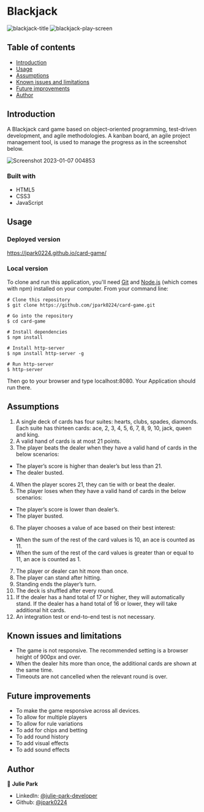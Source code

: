 # Blackjack

![blackjack-title](https://user-images.githubusercontent.com/86682774/211224291-2da7e709-ba8c-459a-b55e-4725b8bb2646.png)
![blackjack-play-screen](https://user-images.githubusercontent.com/86682774/211224305-7d868d23-89cc-490c-a249-2159665d0b6b.png)

## Table of contents

- [Introduction](#introduction)
- [Usage](#usage)
- [Assumptions](#assumptions)
- [Known issues and limitations](#known-issues-and-limitations)
- [Future improvements](#future-improvements)
- [Author](#author)

## Introduction

A Blackjack card game based on object-oriented programming, test-driven development, and agile methodologies. 
A kanban board, an agile project management tool, is used to manage the progress as in the screenshot below.

![Screenshot 2023-01-07 004853](https://user-images.githubusercontent.com/86682774/211225096-2a79ecba-0713-4ff2-b180-60055fa7bb3a.png)

### Built with

- HTML5
- CSS3
- JavaScript

## Usage
### Deployed version
https://jpark0224.github.io/card-game/

### Local version
To clone and run this application, you'll need [Git](https://git-scm.com/) and [Node.js](https://nodejs.org/en/) (which comes with npm) installed on your computer. From your command line:

```
# Clone this repository
$ git clone https://github.com/jpark0224/card-game.git

# Go into the repository
$ cd card-game

# Install dependencies
$ npm install

# Install http-server
$ npm install http-server -g

# Run http-server
$ http-server
```

Then go to your browser and type localhost:8080. Your Application should run there.

## Assumptions
1. A single deck of cards has four suites: hearts, clubs, spades, diamonds. Each suite has thirteen cards: ace, 2, 3, 4, 5, 6, 7, 8, 9, 10, jack, queen and king.
2. A valid hand of cards is at most 21 points.
3. The player beats the dealer when they have a valid hand of cards in the below scenarios:
* The player’s score is higher than dealer’s but less than 21.
* The dealer busted.
4. When the player scores 21, they can tie with or beat the dealer.
5. The player loses when they have a valid hand of cards in the below scenarios:
* The player’s score is lower than dealer’s.
* The player busted.
6. The player chooses a value of ace based on their best interest:
* When the sum of the rest of the card values is 10, an ace is counted as 11. 
* When the sum of the rest of the card values is greater than or equal to 11, an ace is counted as 1.
7. The player or dealer can hit more than once.
8. The player can stand after hitting. 
9. Standing ends the player’s turn.
10. The deck is shuffled after every round.
11. If the dealer has a hand total of 17 or higher, they will automatically stand. If the dealer has a hand total of 16 or lower, they will take additional hit cards.
12. An integration test or end-to-end test is not necessary.

## Known issues and limitations

- The game is not responsive. The recommended setting is a browser height of 900px and over.
- When the dealer hits more than once, the additional cards are shown at the same time.
- Timeouts are not cancelled when the relevant round is over.

## Future improvements
- To make the game responsive across all devices.
- To allow for multiple players
-	To allow for rule variations
- To add for chips and betting
- To add round history
- To add visual effects
- To add sound effects

## Author

👤 **Julie Park**

- LinkedIn: [@julie-park-developer](https://www.linkedin.com/in/julie-park-developer/)
- Github: [@jpark0224](https://github.com/jpark0224)
